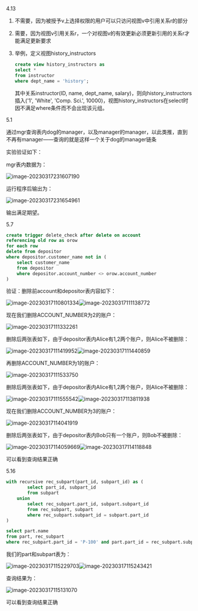 4.13

1. 不需要，因为被授予v上选择权限的用户可以只访问视图v中引用关系r的部分

2. 需要，因为视图v引用关系r，一个对视图v的有效更新必须更新引用的关系r才能满足更新要求

3. 举例，定义视图history_instructors

   ```sql
   create view history_instructors as
   select *
   from instructor
   where dept_name = 'history';
   ```

   其中关系instructor(ID, name, dept_name, salary)，则向history_instructors插入('1', 'White', 'Comp. Sci.', 10000)，视图history_instructors在select时因不满足where条件而不会出现该元组。



5.1

通过mgr查询表内dog的manager，以及manager的manager，以此类推，直到不再有manager——查询的就是这样一个关于dog的manager链条

实验验证如下：

mgr表内数据为：

![image-20230317231607190](C:\Users\Xsu1023\AppData\Roaming\Typora\typora-user-images\image-20230317231607190.png)

运行程序后输出为：

![image-20230317231654961](C:\Users\Xsu1023\AppData\Roaming\Typora\typora-user-images\image-20230317231654961.png)

输出满足期望。



5.7

```sql
create trigger delete_check after delete on account
referencing old row as orow
for each row
delete from depositor
where depositor.customer_name not in (
	select customer_name
    from depositor
    where depositor.account_number <> orow.account_number
)
```

验证：删除前account和depositor表内容如下：

![image-20230317110801334](C:\Users\Xsu1023\AppData\Roaming\Typora\typora-user-images\image-20230317110801334.png)![image-20230317111138772](C:\Users\Xsu1023\AppData\Roaming\Typora\typora-user-images\image-20230317111138772.png)

现在我们删除ACCOUNT_NUMBER为2的账户：

![image-20230317111332261](C:\Users\Xsu1023\AppData\Roaming\Typora\typora-user-images\image-20230317111332261.png)

删除后两张表如下，由于depositor表内Alice有1,2两个账户，则Alice不被删除：

![image-20230317111419952](C:\Users\Xsu1023\AppData\Roaming\Typora\typora-user-images\image-20230317111419952.png)![image-20230317111440859](C:\Users\Xsu1023\AppData\Roaming\Typora\typora-user-images\image-20230317111440859.png)

再删除ACCOUNT_NUMBER为1的账户：

![image-20230317111533750](C:\Users\Xsu1023\AppData\Roaming\Typora\typora-user-images\image-20230317111533750.png)

删除后两张表如下，由于depositor表内Alice有1,2两个账户，则Alice不被删除：

![image-20230317111555542](C:\Users\Xsu1023\AppData\Roaming\Typora\typora-user-images\image-20230317111555542.png)![image-20230317113811938](C:\Users\Xsu1023\AppData\Roaming\Typora\typora-user-images\image-20230317113811938.png)

现在我们删除ACCOUNT_NUMBER为3的账户：

![image-20230317114041919](C:\Users\Xsu1023\AppData\Roaming\Typora\typora-user-images\image-20230317114041919.png)

删除后两张表如下，由于depositor表内Bob只有一个账户，则Bob不被删除：

![image-20230317114059669](C:\Users\Xsu1023\AppData\Roaming\Typora\typora-user-images\image-20230317114059669.png)![image-20230317114118848](C:\Users\Xsu1023\AppData\Roaming\Typora\typora-user-images\image-20230317114118848.png)

可以看到查询结果正确



5.16

```sql
with recursive rec_subpart(part_id, subpart_id) as (
        select part_id, subpart_id 
        from subpart
    union
    	select rec_subpart.part_id, subpart.subpart_id
    	from rec_subpart, subpart
    	where rec_subpart.subpart_id = subpart.part_id
)

select part.name
from part, rec_subpart
where rec_subpart.part_id = 'P-100' and part.part_id = rec_subpart.subpart_id
```

我们的part和subpart表为：

![image-20230317115229703](C:\Users\Xsu1023\AppData\Roaming\Typora\typora-user-images\image-20230317115229703.png)![image-20230317115243421](C:\Users\Xsu1023\AppData\Roaming\Typora\typora-user-images\image-20230317115243421.png)

查询结果为：

![image-20230317115131070](C:\Users\Xsu1023\AppData\Roaming\Typora\typora-user-images\image-20230317115131070.png)

可以看到查询结果正确
